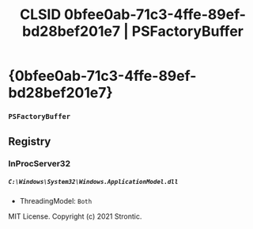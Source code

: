 ﻿---
title: "CLSID 0bfee0ab-71c3-4ffe-89ef-bd28bef201e7 | PSFactoryBuffer"
excerpt: What is COM-Object CLSID 0bfee0ab-71c3-4ffe-89ef-bd28bef201e7?
---

# {0bfee0ab-71c3-4ffe-89ef-bd28bef201e7}

### `PSFactoryBuffer`

## Registry


### InProcServer32

##### `C:\Windows\System32\Windows.ApplicationModel.dll`
* ThreadingModel: `Both`

MIT License. Copyright (c) 2021 Strontic.


